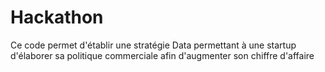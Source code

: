 # Hackathon
Ce code permet d'établir une stratégie Data permettant à une startup d'élaborer sa politique commerciale afin d'augmenter son chiffre d'affaire
